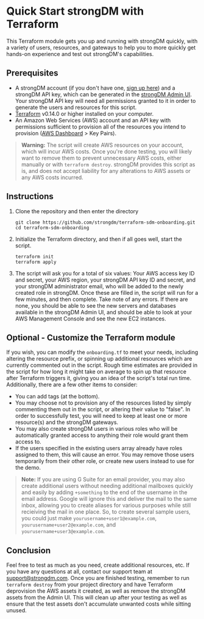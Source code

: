 # Quick Start strongDM with Terraform

This Terraform module gets you up and running with strongDM quickly, with a variety of users, resources, and gateways to help you to more quickly get hands-on experience and test out strongDM's capabilities.

## Prerequisites

* A strongDM account (if you don't have one, [sign up here](https://www.strongdm.com/signup-contact/)) and a strongDM API key, which can be generated in the <a href="https://app.strongdm.com/app/settings" target="_blank">strongDM Admin UI</a>. Your strongDM API key will need all permissions granted to it in order to generate the users and resources for this script.
* [Terraform](https://learn.hashicorp.com/tutorials/terraform/install-cli) v0.14.0 or higher installed on your computer.
* An Amazon Web Services (AWS) account and an API key with permissions sufficient to provision all of the resources you intend to provision ([AWS Dashboard](https://console.aws.amazon.com/ec2/v2/home) > Key Pairs).

> **Warning:** The script will create AWS resources on your account, which will incur AWS costs. Once you're done testing, you will likely want to remove them to prevent unnecessary AWS costs, either manually or with `terraform destroy`. strongDM provides this script as is, and does not accept liability for any alterations to AWS assets or any AWS costs incurred.

## Instructions

1. Clone the repository and then enter the directory
    ```
    git clone https://github.com/strongdm/terraform-sdm-onboarding.git
    cd terraform-sdm-onboarding
    ```
2. Initialize the Terraform directory, and then if all goes well, start the script.
    ```
    terraform init
    terraform apply
    ```
3. The script will ask you for a total of six values: Your AWS access key ID and secret, your AWS region, your strongDM API key ID and secret, and your strongDM administrator email, who will be added to the newly created role in strongDM. Once these are filled in, the script will run for a few minutes, and then complete. Take note of any errors. If there are none, you should be able to see the new servers and databases available in the strongDM Admin UI, and should be able to look at your AWS Management Console and see the new EC2 instances.

## Optional - Customize the Terraform module

If you wish, you can modify the `onboarding.tf` to meet your needs, including altering the resource prefix, or spinning up additional resources which are currently commented out in the script. Rough time estimates are provided in the script for how long it might take on average to spin up that resource after Terraform triggers it, giving you an idea of the script's total run time. Additionally, there are a few other items to consider:

* You can add tags (at the bottom).
* You may choose not to provision any of the resources listed by simply commenting them out in the script, or altering their value to "false". In order to successfully test, you will need to keep at least one or more resource(s) and the strongDM gateways.
* You may also create strongDM users in various roles who will be automatically granted access to anything their role would grant them access to.
* If the users specified in the existing users array already have roles assigned to them, this will cause an error. You may remove those users temporarily from their other role, or create new users instead to use for the demo.

> **Note:** If you are using G Suite for an email provider, you may also create additional users without needing additional mailboxes quickly and easily by adding `+something` to the end of the username in the email address. Google will ignore this and deliver the mail to the same inbox, allowing you to create aliases for various purposes while still recieiving the mail in one place. So, to create several sample users, you could just make `yourusername+user1@example.com`, `yourusername+user2@example.com`, and `yourusername+user3@example.com`.

## Conclusion

Feel free to test as much as you need, create additional resources, etc. If you have any questions at all, contact our support team at [support@strongdm.com](mailto:support@strongdm.com). Once you are finished testing, remember to run `terraform destroy` from your project directory and have Terraform deprovision the AWS assets it created, as well as remove the strongDM assets from the Admin UI. This will clean up after your testing as well as ensure that the test assets don't accumulate unwanted costs while sitting unused.

